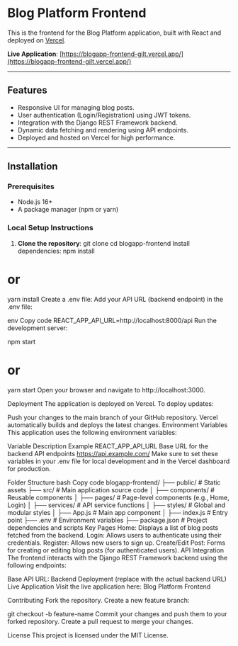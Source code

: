# Blog Platform Frontend

This is the frontend for the Blog Platform application, built with React and deployed on [Vercel](https://vercel.com).

**Live Application**: [https://blogapp-frontend-gilt.vercel.app/](https://blogapp-frontend-gilt.vercel.app/)

---

## Features

- Responsive UI for managing blog posts.
- User authentication (Login/Registration) using JWT tokens.
- Integration with the Django REST Framework backend.
- Dynamic data fetching and rendering using API endpoints.
- Deployed and hosted on Vercel for high performance.

---

## Installation

### Prerequisites

- Node.js 16+
- A package manager (npm or yarn)

### Local Setup Instructions

1. **Clone the repository**:
   git clone <repository-url>
   cd blogapp-frontend
Install dependencies:
npm install
# or
yarn install
Create a .env file: Add your API URL (backend endpoint) in the .env file:

env
Copy code
REACT_APP_API_URL=http://localhost:8000/api
Run the development server:


npm start
# or
yarn start
Open your browser and navigate to http://localhost:3000.

Deployment
The application is deployed on Vercel. To deploy updates:

Push your changes to the main branch of your GitHub repository.
Vercel automatically builds and deploys the latest changes.
Environment Variables
This application uses the following environment variables:

Variable	Description	Example
REACT_APP_API_URL	Base URL for the backend API endpoints	https://api.example.com/
Make sure to set these variables in your .env file for local development and in the Vercel dashboard for production.

Folder Structure
bash
Copy code
blogapp-frontend/
├── public/              # Static assets
├── src/                 # Main application source code
│   ├── components/      # Reusable components
│   ├── pages/           # Page-level components (e.g., Home, Login)
│   ├── services/        # API service functions
│   ├── styles/          # Global and modular styles
│   ├── App.js           # Main app component
│   ├── index.js         # Entry point
├── .env                 # Environment variables
├── package.json         # Project dependencies and scripts
Key Pages
Home: Displays a list of blog posts fetched from the backend.
Login: Allows users to authenticate using their credentials.
Register: Allows new users to sign up.
Create/Edit Post: Forms for creating or editing blog posts (for authenticated users).
API Integration
The frontend interacts with the Django REST Framework backend using the following endpoints:

Base API URL: Backend Deployment (replace with the actual backend URL)
Live Application
Visit the live application here: Blog Platform Frontend

Contributing
Fork the repository.
Create a new feature branch:

git checkout -b feature-name
Commit your changes and push them to your forked repository.
Create a pull request to merge your changes.

License
This project is licensed under the MIT License.


